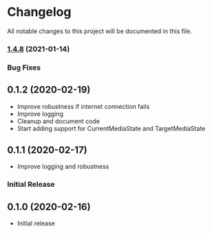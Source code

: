 # Changelog

All notable changes to this project will be documented in this file.

### [1.4.8](https://github.com/apexad/homebridge-airport-express-playing/compare/v1.4.7...v1.4.8) (2021-01-14)



### Bug Fixes

## 0.1.2 (2020-02-19)

* Improve robustness if internet connection fails
* Improve logging
* Cleanup and document code
* Start adding support for CurrentMediaState and TargetMediaState

## 0.1.1 (2020-02-17)

* Improve logging and robustness


### Initial Release

## 0.1.0 (2020-02-16)

* Initial release